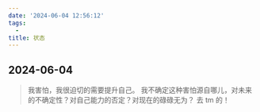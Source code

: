 ```yaml
---
date: '2024-06-04 12:56:12'
tags:
  -
title: 状态
---
```


## 2024-06-04

> 我害怕，我很迫切的需要提升自己。
> 我不确定这种害怕源自哪儿，对未来的不确定性？对自己能力的否定？对现在的碌碌无为？
> 去 tm 的！
